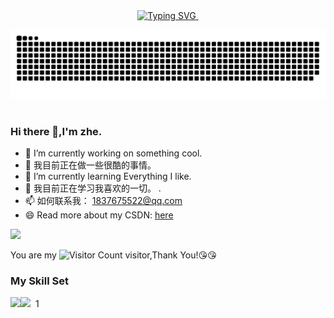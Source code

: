 <div align="center">
  <a href="https://blog.sunguoqi.com/">
    <img src="https://readme-typing-svg.demolab.com?font=Fira+Code&pause=1000&color=024EF7&width=435&lines=昨日之深渊,今日之浅谈;想的是你,放不下的还是你！&center=true&size=27" alt="Typing SVG" /> 
  </a>
</div>

![](https://raw.githubusercontent.com/platane/snk/output/github-contribution-grid-snake.svg)     
 

### Hi there 👋,I'm zhe.

- 🔭 I’m currently working on something cool.
- 🔭 我目前正在做一些很酷的事情。
- 🌱 I’m currently learning Everything I like.
- 🌱 我目前正在学习我喜欢的一切。    .         
- 📫 如何联系我： 1837675522@qq.com  
- 😄 Read more about my CSDN: [here](https://blog.csdn.net/Tendapc?type=blog)

![](https://github-readme-stats.vercel.app/api?username=wisdom-zhe&show_icons=true&theme=transparent) 

You are my ![Visitor Count](https://profile-counter.glitch.me/wisdom-zhe/count.svg) visitor,Thank You!:kissing_heart::kissing_heart:

### My Skill Set

![](https://img.shields.io/badge/Java-ED8B00?style=for-the-badge&logo=openjdk&logoColor=white)![](https://img.shields.io/badge/Python-3776AB?style=for-the-badge&logo=python&logoColor=white) 
1
